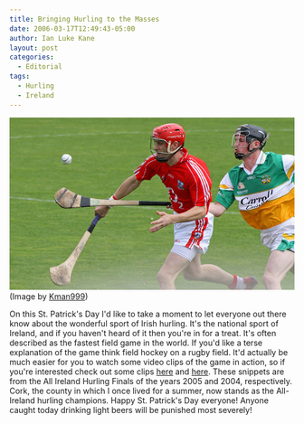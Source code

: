 ```yaml
---
title: Bringing Hurling to the Masses
date: 2006-03-17T12:49:43-05:00
author: Ian Luke Kane
layout: post
categories:
  - Editorial
tags:
  - Hurling
  - Ireland
---
```


![(Kman999)](/assets/hurling.jpg)  
(Image by [Kman999](http://www.flickr.com/photos/kman999/779806745/sizes/z/in/photostream/))

On this St. Patrick's Day I'd like to take a moment to let everyone out
there know about the wonderful sport of Irish hurling. It's the national
sport of Ireland, and if you haven't heard of it then you're in for a
treat. It's often described as the fastest field game in the world. If
you'd like a terse explanation of the game think field hockey on a rugby
field. It'd actually be much easier for you to watch some video clips of
the game in action, so if you're interested check out some clips
[here](http://www.rebelgaa.com/videoclips/2005videoclips.asp) and
[here](http://www.rebelgaa.com/videoclips/2004clips.asp). These snippets
are from the All Ireland Hurling Finals of the years 2005 and 2004,
respectively. Cork, the county in which I once lived for a summer, now
stands as the All-Ireland hurling champions. Happy St. Patrick's Day
everyone! Anyone caught today drinking light beers will be punished most
severely!